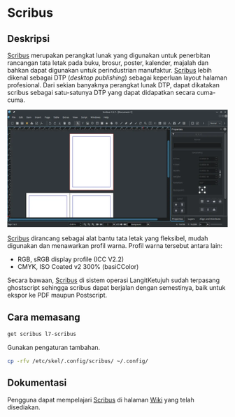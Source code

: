 # Scribus

## Deskripsi

[Scribus] merupakan perangkat lunak yang digunakan untuk penerbitan rancangan tata letak pada buku, brosur, poster, kalender, majalah dan bahkan dapat digunakan untuk perindustrian manufaktur. [Scribus] lebih dikenal sebagai DTP (_desktop publishing_) sebagai keperluan layout halaman profesional. Dari sekian banyaknya perangkat lunak DTP, dapat dikatakan scribus sebagai satu-satunya DTP yang dapat didapatkan secara cuma-cuma.

![Scribus LangitKetujuh OS](../../media/image/scribus-langitketujuh-id.webp)

[Scribus] dirancang sebagai alat bantu tata letak yang fleksibel, mudah digunakan dan menawarkan profil warna. Profil warna tersebut antara lain:

- RGB, sRGB display profile (ICC V2.2)
- CMYK, ISO Coated v2 300% (basiCColor)

Secara bawaan, [Scribus] di sistem operasi LangitKetujuh sudah terpasang ghostscript sehingga scribus dapat berjalan dengan semestinya, baik untuk ekspor ke PDF maupun Postscript.

## Cara memasang

```sh
get scribus l7-scribus
```

Gunakan pengaturan tambahan.

```sh
cp -rfv /etc/skel/.config/scribus/ ~/.config/
```

## Dokumentasi

Pengguna dapat mempelajari [Scribus] di halaman [Wiki] yang telah disediakan.

[Scribus]:https://www.scribus.net/
[Wiki]:https://wiki.scribus.net/
